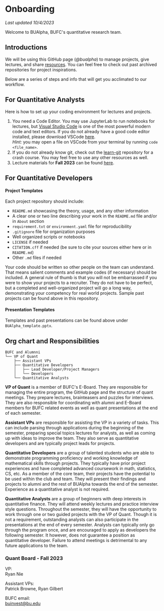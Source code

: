 # Onboarding
*Last updated 10/4/2023*

Welcome to BUAlpha, BUFC's quantitative research team.

## Introductions

We will be using this GitHub page (*@bualpha*) to manage projects, give lectures, and share [resources](https://github.com/bualpha/Resources). You can feel free to check out past archived repositories for project inspirations.

Below are a series of steps and info that will get you acclimated to our workflow.

## For Quantitative Analysts

Here is how to set up your coding environment for lectures and projects.

1. You need a Code Editor. You may use JupyterLab to run notebooks for lectures, but [Visual Studio Code](https://code.visualstudio.com/) is one of the most powerful modern code and text editors. If you do not already have a good code editor installed, please download VSCode [here](https://code.visualstudio.com/Download). \
*Hint:* you may open a file on VSCode from your terminal by running `code <file_name>`.
2. If you do not already know git, check out the [learn-git](https://github.com/bualpha/learn-git) repository for a crash course. You may feel free to use any other resources as well.
3. Lecture materials for **Fall 2023** can be found [here](https://github.com/bualpha/qa-f23).

## For Quantitative Developers

#### Project Templates
Each project repository should include:

* `README.md` showcasing the theory, usage, and any other information
* A clear one or two line describing your work in the `README.md` file and/or in `About` section
* `requirement.txt` or `environment.yaml` file for reproducibility
* `.gitignore` file for organization purposes
* Well organized scripts or notebooks
* `LICENSE` if needed
* `CITATION.cff` if needed (be sure to cite your sources either here or in `README.md`)
* Other `.md` files if needed

Your code should be written so other people on the team can understand. That means salient comments and example codes (if necessary) should be included. A general rule of thumb is that you will not be embarrassed if you were to show your projects to a recruiter. They do not have to be perfect, but a completed and well-organized project will go a long way, demonstrating your competency for real world projects. Sample past projects can be found above in this repository.

#### Presentation Templates
Templates and past presentations can be found above under `BUAlpha_template.pptx`.

## Org chart and Responsibilities
```
BUFC and Alumnni
└── VP of Quant
    ├── Assistant VPs
    ├── Quantitative Developers
    │   ├── Lead Developer/Project Managers
    │   └── Developers
    └── Quantitative Analysts
```
**VP of Quant** is a member of BUFC's E-Board. They are responsible for managing the entire program, the GitHub page and the structure of quant meetings. They prepare lectures, brainteasers and puzzles for interviews. They are also responsible for coordinating with alumni and E-Board members for BUFC related events as well as quant presentations at the end of each semester.

**Assistant VPs** are responsible for assisting the VP in a variety of tasks. This can include parsing through applications during the beginning of the semester, preparing special topics lectures for analysts, as well as coming up with ideas to improve the team. They also serve as quantitative developers and are typically project leads for projects.

**Quantitative Developers** are a group of talented students who are able to demonstrate programming proficiency and working knowledge of mathematical skills through projects. They typically have prior project experiences and have completed advanced coursework in math, statistics, CS, etc. As a member of the core team, their projects have the potential to be used within the club and team. They will present their findings and projects to alumni and the rest of BUAlpha towards the end of the semester. Experience as a quantitative analyst is not required.

**Quantitative Analysts** are a group of beginners with deep interests in quantitative finance. They will attend weekly lectures and practice interview style questions. Throughout the semester, they will have the opportunity to work through one or two guided projects with the VP of Quant. Though it is not a requirement, outstanding analysts can also participate in the presentations at the end of every semester. Analysts can typically only go through the program once, and are encouraged to apply as developers the following semester. It however, does not guarantee a position as quantitative developer. Failure to attend meetings is detrimental to any future applications to the team. 

### Quant Board - Fall 2023
VP: \
Ryan Nie

Assistant VPs: \
Patrick Browne, Ryan Gilbert

BUFC email: \
[buinvest@bu.edu](mailto:buinvest@bu.edu)
